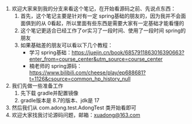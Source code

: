 1. 欢迎大家来到我的分支来看这个笔记，在开始看源码之前、先说点东西：
   1. 首先，这个笔记主要是针对有一定 spring基础的朋友的，因为我并不会面面俱到的从 0看起，所以里面有些东西是需要大家有一定基础才能看懂的
   2. 这个笔记更适合已经工作了or实习了一段时间、使用了一段时间 spring的朋友
   3. 如果基础差的朋友可以看以下几个教程：
      * 学习 spring基础：https://juejin.cn/book/6857911863016390663?enter_from=course_center&utm_source=course_center
      * 楠老师的 spring源码：https://www.bilibili.com/cheese/play/ep688681?t=1126&csource=common_hp_history_null
2. 我们先做一些准备工作
   1. 先下载 gradle并配置镜像
   2. gradle版本是 8.7的版本、jdk是 17
3. 然后我们从 com.adong.test.AdongTest 类开始看即可
4. 欢迎大家找我讨论源码问题，邮箱：xuadong@163.com